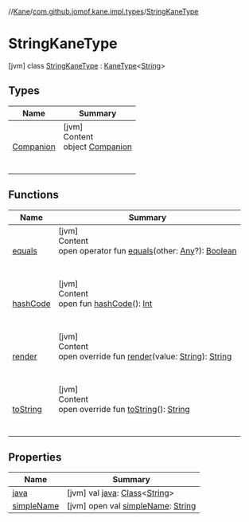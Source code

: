 //[Kane](../../index.md)/[com.github.jomof.kane.impl.types](../index.md)/[StringKaneType](index.md)



# StringKaneType  
 [jvm] class [StringKaneType](index.md) : [KaneType](../-kane-type/index.md)<[String](https://kotlinlang.org/api/latest/jvm/stdlib/kotlin/-string/index.html)>    


## Types  
  
|  Name|  Summary| 
|---|---|
| <a name="com.github.jomof.kane.impl.types/StringKaneType.Companion///PointingToDeclaration/"></a>[Companion](-companion/index.md)| <a name="com.github.jomof.kane.impl.types/StringKaneType.Companion///PointingToDeclaration/"></a>[jvm]  <br>Content  <br>object [Companion](-companion/index.md)  <br><br><br>


## Functions  
  
|  Name|  Summary| 
|---|---|
| <a name="kotlin/Any/equals/#kotlin.Any?/PointingToDeclaration/"></a>[equals](../-double-algebraic-type/index.md#%5Bkotlin%2FAny%2Fequals%2F%23kotlin.Any%3F%2FPointingToDeclaration%2F%5D%2FFunctions%2F-1957593320)| <a name="kotlin/Any/equals/#kotlin.Any?/PointingToDeclaration/"></a>[jvm]  <br>Content  <br>open operator fun [equals](../-double-algebraic-type/index.md#%5Bkotlin%2FAny%2Fequals%2F%23kotlin.Any%3F%2FPointingToDeclaration%2F%5D%2FFunctions%2F-1957593320)(other: [Any](https://kotlinlang.org/api/latest/jvm/stdlib/kotlin/-any/index.html)?): [Boolean](https://kotlinlang.org/api/latest/jvm/stdlib/kotlin/-boolean/index.html)  <br><br><br>
| <a name="kotlin/Any/hashCode/#/PointingToDeclaration/"></a>[hashCode](../-double-algebraic-type/index.md#%5Bkotlin%2FAny%2FhashCode%2F%23%2FPointingToDeclaration%2F%5D%2FFunctions%2F-1957593320)| <a name="kotlin/Any/hashCode/#/PointingToDeclaration/"></a>[jvm]  <br>Content  <br>open fun [hashCode](../-double-algebraic-type/index.md#%5Bkotlin%2FAny%2FhashCode%2F%23%2FPointingToDeclaration%2F%5D%2FFunctions%2F-1957593320)(): [Int](https://kotlinlang.org/api/latest/jvm/stdlib/kotlin/-int/index.html)  <br><br><br>
| <a name="com.github.jomof.kane.impl.types/StringKaneType/render/#kotlin.String/PointingToDeclaration/"></a>[render](render.md)| <a name="com.github.jomof.kane.impl.types/StringKaneType/render/#kotlin.String/PointingToDeclaration/"></a>[jvm]  <br>Content  <br>open override fun [render](render.md)(value: [String](https://kotlinlang.org/api/latest/jvm/stdlib/kotlin/-string/index.html)): [String](https://kotlinlang.org/api/latest/jvm/stdlib/kotlin/-string/index.html)  <br><br><br>
| <a name="com.github.jomof.kane.impl.types/KaneType/toString/#/PointingToDeclaration/"></a>[toString](../-kane-type/to-string.md)| <a name="com.github.jomof.kane.impl.types/KaneType/toString/#/PointingToDeclaration/"></a>[jvm]  <br>Content  <br>open override fun [toString](../-kane-type/to-string.md)(): [String](https://kotlinlang.org/api/latest/jvm/stdlib/kotlin/-string/index.html)  <br><br><br>


## Properties  
  
|  Name|  Summary| 
|---|---|
| <a name="com.github.jomof.kane.impl.types/StringKaneType/java/#/PointingToDeclaration/"></a>[java](index.md#%5Bcom.github.jomof.kane.impl.types%2FStringKaneType%2Fjava%2F%23%2FPointingToDeclaration%2F%5D%2FProperties%2F-1957593320)| <a name="com.github.jomof.kane.impl.types/StringKaneType/java/#/PointingToDeclaration/"></a> [jvm] val [java](index.md#%5Bcom.github.jomof.kane.impl.types%2FStringKaneType%2Fjava%2F%23%2FPointingToDeclaration%2F%5D%2FProperties%2F-1957593320): [Class](https://docs.oracle.com/javase/8/docs/api/java/lang/Class.html)<[String](https://kotlinlang.org/api/latest/jvm/stdlib/kotlin/-string/index.html)>   <br>
| <a name="com.github.jomof.kane.impl.types/StringKaneType/simpleName/#/PointingToDeclaration/"></a>[simpleName](index.md#%5Bcom.github.jomof.kane.impl.types%2FStringKaneType%2FsimpleName%2F%23%2FPointingToDeclaration%2F%5D%2FProperties%2F-1957593320)| <a name="com.github.jomof.kane.impl.types/StringKaneType/simpleName/#/PointingToDeclaration/"></a> [jvm] open val [simpleName](index.md#%5Bcom.github.jomof.kane.impl.types%2FStringKaneType%2FsimpleName%2F%23%2FPointingToDeclaration%2F%5D%2FProperties%2F-1957593320): [String](https://kotlinlang.org/api/latest/jvm/stdlib/kotlin/-string/index.html)   <br>

